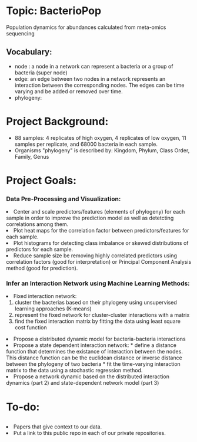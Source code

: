 # Topic: BacterioPop
Population dynamics for abundances calculated from meta-omics sequencing
## Vocabulary: 
* node : a node in a network can represent a bacteria or a group of bacteria (super node)
* edge: an edge between two nodes in a network represents an interaction between the corresponding nodes. The edges can be time varying and be added or removed over time. 
* phylogeny: 
# Project Background:
* 88 samples: 4 replicates of high oxygen, 4 replicates of low oxygen, 11 samples per replicate, and 68000 bacteria in each sample. 
* Organisms "phylogeny" is described by: Kingdom, Phylum, Class	Order, Family, Genus

# Project Goals: 
### Data Pre-Processing and Visualization: <ol type = "1">
<li> Center and scale predictors/features (elements of phylogeny) for each sample in order to improve the prediction model as well as detetcting correlations among them. </li>
<li> Plot heat maps for the correlation factor between predictors/features for each sample. </li> 
<li> Plot histograms for detecting class imbalance or skewed distributions of predictors for each sample. </li> 
<li> Reduce sample size be removing highly correlated predictors using correlation factors (good for interpretation) or Principal Component Analysis method (good for prediction). </li> </ol>

### Infer an Interaction Network using Machine Learning Methods:<ol type = "1">
<li> Fixed interaction network:<ol>
    <li> cluster the bacterias based on their phylogeny using unsupervised learning approaches (K-means)
    <li> represent the fixed network for cluster-cluster interactions with a matrix
    <li> find the fixed interaction matrix by fitting the data using least square cost function </li> </ol>
<li> Propose a distributed dynamic model for bacteria-bacteria interactions </li> 
<li> Propose a state dependent interaction network:
    * define a distance function that determines the existance of interaction between the nodes. This distance function can be the euclidean distance or inverse distance between the phylogeny of two bacteria
    * fit the time-varying interaction matrix to the data using a stochastic regression method. </li> 
<li> Propose a network dynamic based on the distributed interaction dynamics (part 2) and state-dependent network model (part 3) </li></ol> 

# To-do: <ol type = "1">
<li> Papers that give context to our data. </li> 
<li> Put a link to this public repo in each of our private repositories. </li> 
</ol>
